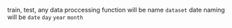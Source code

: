 
train, test, any data proccessing function will be name `dataset`
date naming will be `date` `day` `year` `month`
